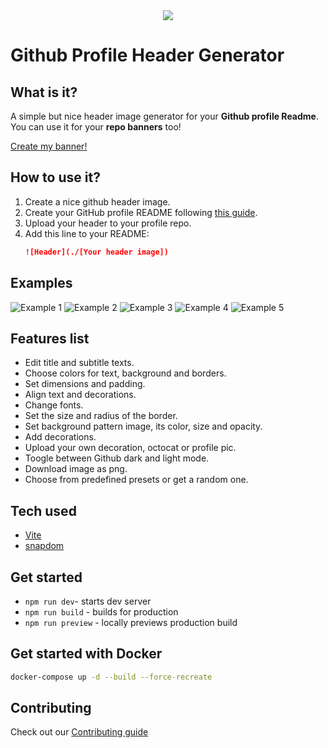 <div align="center"> <img src="https://raw.githubusercontent.com/leviarista/github-profile-header-generator/main/social/repo-header-image.png"> </div>

# Github Profile Header Generator

## What is it?

A simple but nice header image generator for your __Github profile Readme__.  
You can use it for your __repo banners__ too!

[Create my banner!](https://leviarista.github.io/github-profile-header-generator/)

## How to use it?

1. Create a nice github header image.
2. Create your GitHub profile README following [this guide](https://docs.github.com/en/account-and-profile/setting-up-and-managing-your-github-profile/customizing-your-profile/managing-your-profile-readme).
3. Upload your header to your profile repo.
4. Add this line to your README:
   ```Markdown
   ![Header](./[Your header image])
   ```

## Examples

![Example 1](https://raw.githubusercontent.com/leviarista/github-profile-header-generator/main/social/examples/example-1.png)
![Example 2](https://raw.githubusercontent.com/leviarista/github-profile-header-generator/main/social/examples/example-2.png)
![Example 3](https://raw.githubusercontent.com/leviarista/github-profile-header-generator/main/social/examples/example-3.png)
![Example 4](https://raw.githubusercontent.com/leviarista/github-profile-header-generator/main/social/examples/example-4.png)
![Example 5](https://raw.githubusercontent.com/leviarista/github-profile-header-generator/main/social/examples/example-5.png)

## Features list

- Edit title and subtitle texts.
- Choose colors for text, background and borders.
- Set dimensions and padding.
- Align text and decorations.
- Change fonts.
- Set the size and radius of the border.
- Set background pattern image, its color, size and opacity.
- Add decorations.
- Upload your own decoration, octocat or profile pic.
- Toogle between Github dark and light mode.
- Download image as png.
- Choose from predefined presets or get a random one.

## Tech used

- [Vite](https://vitejs.dev/)
- [snapdom](https://zumerlab.github.io/snapdom/)

## Get started

- `npm run dev`- starts dev server
- `npm run build` - builds for production
- `npm run preview` - locally previews production build

## Get started with Docker

```bash
docker-compose up -d --build --force-recreate
```

## Contributing

Check out our [Contributing guide](https://github.com/leviarista/github-profile-header-generator/blob/main/.github/CONTRIBUTING.md)
